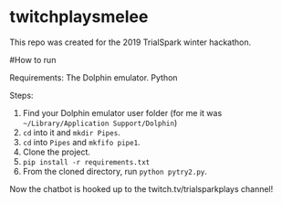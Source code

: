 # twitchplaysmelee
This repo was created for the 2019 TrialSpark winter hackathon.

#How to run

Requirements:
The Dolphin emulator.
Python

Steps:
1. Find your Dolphin emulator user folder (for me it was `~/Library/Application Support/Dolphin`)
2. `cd` into it and `mkdir Pipes`.
3. `cd` into `Pipes` and `mkfifo pipe1`.
4. Clone the project.
5. `pip install -r requirements.txt`
6. From the cloned directory, run `python pytry2.py`.

Now the chatbot is hooked up to the twitch.tv/trialsparkplays channel!
